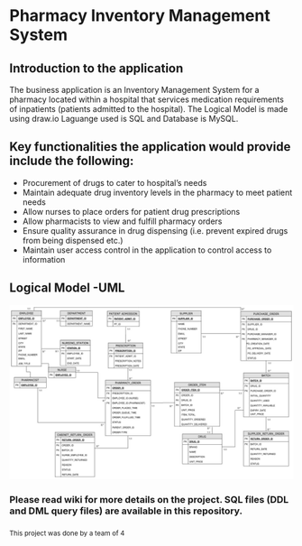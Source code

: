 #                                                 Pharmacy Inventory Management System
## Introduction to the application
The business application is an Inventory Management System for a pharmacy located within a hospital
that services medication requirements of inpatients (patients admitted to the hospital). 
The Logical Model is made using draw.io
Laguange used is SQL and Database is MySQL.

## Key functionalities the application would provide include the following:
- Procurement of drugs to cater to hospital’s needs
- Maintain adequate drug inventory levels in the pharmacy to meet patient needs
- Allow nurses to place orders for patient drug prescriptions
- Allow pharmacists to view and fulfill pharmacy orders
- Ensure quality assurance in drug dispensing (i.e. prevent expired drugs from being dispensed etc.)
- Maintain user access control in the application to control access to information

## Logical Model -UML
![Image description](https://github.com/Ritika92/SQL_PharmacyDB/blob/master/LogicalModel-UML.jpg)

### Please read wiki for more details on the project. SQL files (DDL and DML query files) are available in this repository.


<sub> This project was done by a team of 4 </sub> 
